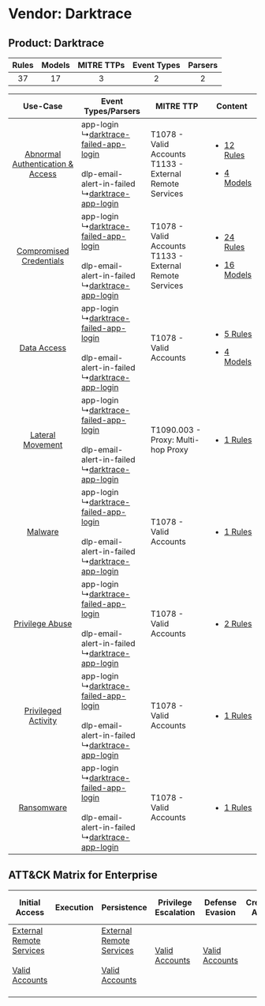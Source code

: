 Vendor: Darktrace
=================
Product: Darktrace
------------------
| Rules | Models | MITRE TTPs | Event Types | Parsers |
|:-----:|:------:|:----------:|:-----------:|:-------:|
|  37   |   17   |     3      |      2      |    2    |

|    Use-Case    | Event Types/Parsers    | MITRE TTP    | Content    |
|:----:| ---- | ---- | ---- |
| [Abnormal Authentication & Access](../../../UseCases/uc_abnormal_authentication_&_access.md) |  app-login<br> ↳[darktrace-failed-app-login](Ps/pC_darktracefailedapplogin.md)<br><br> dlp-email-alert-in-failed<br> ↳[darktrace-app-login](Ps/pC_darktraceapplogin.md)<br> | T1078 - Valid Accounts<br>T1133 - External Remote Services<br> | [<ul><li>12 Rules</li></ul><ul><li>4 Models</li></ul>](RM/r_m_darktrace_darktrace_Abnormal_Authentication_&_Access.md) |
|          [Compromised Credentials](../../../UseCases/uc_compromised_credentials.md)          |  app-login<br> ↳[darktrace-failed-app-login](Ps/pC_darktracefailedapplogin.md)<br><br> dlp-email-alert-in-failed<br> ↳[darktrace-app-login](Ps/pC_darktraceapplogin.md)<br> | T1078 - Valid Accounts<br>T1133 - External Remote Services<br> | [<ul><li>24 Rules</li></ul><ul><li>16 Models</li></ul>](RM/r_m_darktrace_darktrace_Compromised_Credentials.md)         |
|    [Data Access](../../../UseCases/uc_data_access.md)    |  app-login<br> ↳[darktrace-failed-app-login](Ps/pC_darktracefailedapplogin.md)<br><br> dlp-email-alert-in-failed<br> ↳[darktrace-app-login](Ps/pC_darktraceapplogin.md)<br> | T1078 - Valid Accounts<br>    | [<ul><li>5 Rules</li></ul><ul><li>4 Models</li></ul>](RM/r_m_darktrace_darktrace_Data_Access.md)    |
|    [Lateral Movement](../../../UseCases/uc_lateral_movement.md)    |  app-login<br> ↳[darktrace-failed-app-login](Ps/pC_darktracefailedapplogin.md)<br><br> dlp-email-alert-in-failed<br> ↳[darktrace-app-login](Ps/pC_darktraceapplogin.md)<br> | T1090.003 - Proxy: Multi-hop Proxy<br>    | [<ul><li>1 Rules</li></ul>](RM/r_m_darktrace_darktrace_Lateral_Movement.md)    |
|    [Malware](../../../UseCases/uc_malware.md)    |  app-login<br> ↳[darktrace-failed-app-login](Ps/pC_darktracefailedapplogin.md)<br><br> dlp-email-alert-in-failed<br> ↳[darktrace-app-login](Ps/pC_darktraceapplogin.md)<br> | T1078 - Valid Accounts<br>    | [<ul><li>1 Rules</li></ul>](RM/r_m_darktrace_darktrace_Malware.md)    |
|    [Privilege Abuse](../../../UseCases/uc_privilege_abuse.md)    |  app-login<br> ↳[darktrace-failed-app-login](Ps/pC_darktracefailedapplogin.md)<br><br> dlp-email-alert-in-failed<br> ↳[darktrace-app-login](Ps/pC_darktraceapplogin.md)<br> | T1078 - Valid Accounts<br>    | [<ul><li>2 Rules</li></ul>](RM/r_m_darktrace_darktrace_Privilege_Abuse.md)    |
|    [Privileged Activity](../../../UseCases/uc_privileged_activity.md)    |  app-login<br> ↳[darktrace-failed-app-login](Ps/pC_darktracefailedapplogin.md)<br><br> dlp-email-alert-in-failed<br> ↳[darktrace-app-login](Ps/pC_darktraceapplogin.md)<br> | T1078 - Valid Accounts<br>    | [<ul><li>1 Rules</li></ul>](RM/r_m_darktrace_darktrace_Privileged_Activity.md)    |
|    [Ransomware](../../../UseCases/uc_ransomware.md)    |  app-login<br> ↳[darktrace-failed-app-login](Ps/pC_darktracefailedapplogin.md)<br><br> dlp-email-alert-in-failed<br> ↳[darktrace-app-login](Ps/pC_darktraceapplogin.md)<br> | T1078 - Valid Accounts<br>    | [<ul><li>1 Rules</li></ul>](RM/r_m_darktrace_darktrace_Ransomware.md)    |

ATT&CK Matrix for Enterprise
----------------------------
| Initial Access                                                                                                                                   | Execution | Persistence                                                                                                                                      | Privilege Escalation                                                | Defense Evasion                                                     | Credential Access | Discovery | Lateral Movement | Collection | Command and Control                                                                                                                       | Exfiltration | Impact |
| ------------------------------------------------------------------------------------------------------------------------------------------------ | --------- | ------------------------------------------------------------------------------------------------------------------------------------------------ | ------------------------------------------------------------------- | ------------------------------------------------------------------- | ----------------- | --------- | ---------------- | ---------- | ----------------------------------------------------------------------------------------------------------------------------------------- | ------------ | ------ |
| [External Remote Services](https://attack.mitre.org/techniques/T1133)<br><br>[Valid Accounts](https://attack.mitre.org/techniques/T1078)<br><br> |           | [External Remote Services](https://attack.mitre.org/techniques/T1133)<br><br>[Valid Accounts](https://attack.mitre.org/techniques/T1078)<br><br> | [Valid Accounts](https://attack.mitre.org/techniques/T1078)<br><br> | [Valid Accounts](https://attack.mitre.org/techniques/T1078)<br><br> |                   |           |                  |            | [Proxy: Multi-hop Proxy](https://attack.mitre.org/techniques/T1090/003)<br><br>[Proxy](https://attack.mitre.org/techniques/T1090)<br><br> |              |        |